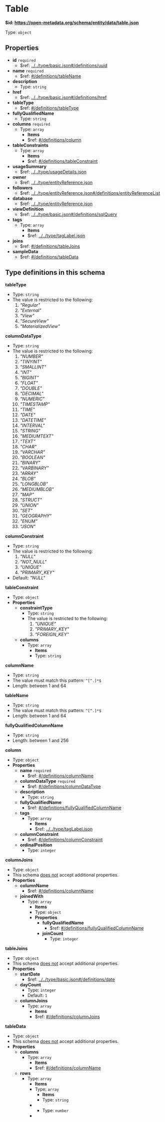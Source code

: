 # Table

<b id="httpsopen-metadata.orgschemaentitydatatable.json">&#36;id: https://open-metadata.org/schema/entity/data/table.json</b>

Type: `object`

## Properties
 - <b id="#https://open-metadata.org/schema/entity/data/table.json/properties/id">id</b> `required`
	 - &#36;ref: [../../type/basic.json#/definitions/uuid](#....typebasic.jsondefinitionsuuid)
 - <b id="#https://open-metadata.org/schema/entity/data/table.json/properties/name">name</b> `required`
	 - &#36;ref: [#/definitions/tableName](#/definitions/tableName)
 - <b id="#https://open-metadata.org/schema/entity/data/table.json/properties/description">description</b>
	 - Type: `string`
 - <b id="#https://open-metadata.org/schema/entity/data/table.json/properties/href">href</b>
	 - &#36;ref: [../../type/basic.json#/definitions/href](#....typebasic.jsondefinitionshref)
 - <b id="#https://open-metadata.org/schema/entity/data/table.json/properties/tableType">tableType</b>
	 - &#36;ref: [#/definitions/tableType](#/definitions/tableType)
 - <b id="#https://open-metadata.org/schema/entity/data/table.json/properties/fullyQualifiedName">fullyQualifiedName</b>
	 - Type: `string`
 - <b id="#https://open-metadata.org/schema/entity/data/table.json/properties/columns">columns</b> `required`
	 - Type: `array`
		 - **Items**
		 - &#36;ref: [#/definitions/column](#/definitions/column)
 - <b id="#https://open-metadata.org/schema/entity/data/table.json/properties/tableConstraints">tableConstraints</b>
	 - Type: `array`
		 - **Items**
		 - &#36;ref: [#/definitions/tableConstraint](#/definitions/tableConstraint)
 - <b id="#https://open-metadata.org/schema/entity/data/table.json/properties/usageSummary">usageSummary</b>
	 - &#36;ref: [../../type/usageDetails.json](#....typeusagedetails.json)
 - <b id="#https://open-metadata.org/schema/entity/data/table.json/properties/owner">owner</b>
	 - &#36;ref: [../../type/entityReference.json](#....typeentityreference.json)
 - <b id="#https://open-metadata.org/schema/entity/data/table.json/properties/followers">followers</b>
	 - &#36;ref: [../../type/entityReference.json#/definitions/entityReferenceList](#....typeentityreference.jsondefinitionsentityreferencelist)
 - <b id="#https://open-metadata.org/schema/entity/data/table.json/properties/database">database</b>
	 - &#36;ref: [../../type/entityReference.json](#....typeentityreference.json)
 - <b id="#https://open-metadata.org/schema/entity/data/table.json/properties/viewDefinition">viewDefinition</b>
	 - &#36;ref: [../../type/basic.json#/definitions/sqlQuery](#....typebasic.jsondefinitionssqlquery)
 - <b id="#https://open-metadata.org/schema/entity/data/table.json/properties/tags">tags</b>
	 - Type: `array`
		 - **Items**
		 - &#36;ref: [../../type/tagLabel.json](#....typetaglabel.json)
 - <b id="#https://open-metadata.org/schema/entity/data/table.json/properties/joins">joins</b>
	 - &#36;ref: [#/definitions/tableJoins](#/definitions/tableJoins)
 - <b id="#https://open-metadata.org/schema/entity/data/table.json/properties/sampleData">sampleData</b>
	 - &#36;ref: [#/definitions/tableData](#/definitions/tableData)


## Type definitions in this schema
**tableType**

 - Type: `string`
 - The value is restricted to the following: 
	 1. _"Regular"_
	 2. _"External"_
	 3. _"View"_
	 4. _"SecureView"_
	 5. _"MaterializedView"_


**columnDataType**

 - Type: `string`
 - The value is restricted to the following: 
	 1. _"NUMBER"_
	 2. _"TINYINT"_
	 3. _"SMALLINT"_
	 4. _"INT"_
	 5. _"BIGINT"_
	 6. _"FLOAT"_
	 7. _"DOUBLE"_
	 8. _"DECIMAL"_
	 9. _"NUMERIC"_
	 10. _"TIMESTAMP"_
	 11. _"TIME"_
	 12. _"DATE"_
	 13. _"DATETIME"_
	 14. _"INTERVAL"_
	 15. _"STRING"_
	 16. _"MEDIUMTEXT"_
	 17. _"TEXT"_
	 18. _"CHAR"_
	 19. _"VARCHAR"_
	 20. _"BOOLEAN"_
	 21. _"BINARY"_
	 22. _"VARBINARY"_
	 23. _"ARRAY"_
	 24. _"BLOB"_
	 25. _"LONGBLOB"_
	 26. _"MEDIUMBLOB"_
	 27. _"MAP"_
	 28. _"STRUCT"_
	 29. _"UNION"_
	 30. _"SET"_
	 31. _"GEOGRAPHY"_
	 32. _"ENUM"_
	 33. _"JSON"_


**columnConstraint**

 - Type: `string`
 - The value is restricted to the following: 
	 1. _"NULL"_
	 2. _"NOT_NULL"_
	 3. _"UNIQUE"_
	 4. _"PRIMARY_KEY"_
 - Default: _"NULL"_


**tableConstraint**

 - Type: `object`
 - **Properties**
	 - <b id="#https://open-metadata.org/schema/entity/data/table.json/definitions/tableConstraint/properties/constraintType">constraintType</b>
		 - Type: `string`
		 - The value is restricted to the following: 
			 1. _"UNIQUE"_
			 2. _"PRIMARY_KEY"_
			 3. _"FOREIGN_KEY"_
	 - <b id="#https://open-metadata.org/schema/entity/data/table.json/definitions/tableConstraint/properties/columns">columns</b>
		 - Type: `array`
			 - **Items**
			 - Type: `string`


**columnName**

 - Type: `string`
 - The value must match this pattern: `^[^.]*$`
 - Length: between 1 and 64


**tableName**

 - Type: `string`
 - The value must match this pattern: `^[^.]*$`
 - Length: between 1 and 64


**fullyQualifiedColumnName**

 - Type: `string`
 - Length: between 1 and 256


**column**

 - Type: `object`
 - **Properties**
	 - <b id="#https://open-metadata.org/schema/entity/data/table.json/definitions/column/properties/name">name</b> `required`
		 - &#36;ref: [#/definitions/columnName](#/definitions/columnName)
	 - <b id="#https://open-metadata.org/schema/entity/data/table.json/definitions/column/properties/columnDataType">columnDataType</b> `required`
		 - &#36;ref: [#/definitions/columnDataType](#/definitions/columnDataType)
	 - <b id="#https://open-metadata.org/schema/entity/data/table.json/definitions/column/properties/description">description</b>
		 - Type: `string`
	 - <b id="#https://open-metadata.org/schema/entity/data/table.json/definitions/column/properties/fullyQualifiedName">fullyQualifiedName</b>
		 - &#36;ref: [#/definitions/fullyQualifiedColumnName](#/definitions/fullyQualifiedColumnName)
	 - <b id="#https://open-metadata.org/schema/entity/data/table.json/definitions/column/properties/tags">tags</b>
		 - Type: `array`
			 - **Items**
			 - &#36;ref: [../../type/tagLabel.json](#....typetaglabel.json)
	 - <b id="#https://open-metadata.org/schema/entity/data/table.json/definitions/column/properties/columnConstraint">columnConstraint</b>
		 - &#36;ref: [#/definitions/columnConstraint](#/definitions/columnConstraint)
	 - <b id="#https://open-metadata.org/schema/entity/data/table.json/definitions/column/properties/ordinalPosition">ordinalPosition</b>
		 - Type: `integer`


**columnJoins**

 - Type: `object`
 - This schema <u>does not</u> accept additional properties.
 - **Properties**
	 - <b id="#https://open-metadata.org/schema/entity/data/table.json/definitions/columnJoins/properties/columnName">columnName</b>
		 - &#36;ref: [#/definitions/columnName](#/definitions/columnName)
	 - <b id="#https://open-metadata.org/schema/entity/data/table.json/definitions/columnJoins/properties/joinedWith">joinedWith</b>
		 - Type: `array`
			 - **Items**
			 - Type: `object`
			 - **Properties**
				 - <b id="#https://open-metadata.org/schema/entity/data/table.json/definitions/columnJoins/properties/joinedWith/items/properties/fullyQualifiedName">fullyQualifiedName</b>
					 - &#36;ref: [#/definitions/fullyQualifiedColumnName](#/definitions/fullyQualifiedColumnName)
				 - <b id="#https://open-metadata.org/schema/entity/data/table.json/definitions/columnJoins/properties/joinedWith/items/properties/joinCount">joinCount</b>
					 - Type: `integer`


**tableJoins**

 - Type: `object`
 - This schema <u>does not</u> accept additional properties.
 - **Properties**
	 - <b id="#https://open-metadata.org/schema/entity/data/table.json/definitions/tableJoins/properties/startDate">startDate</b>
		 - &#36;ref: [../../type/basic.json#/definitions/date](#....typebasic.jsondefinitionsdate)
	 - <b id="#https://open-metadata.org/schema/entity/data/table.json/definitions/tableJoins/properties/dayCount">dayCount</b>
		 - Type: `integer`
		 - Default: `1`
	 - <b id="#https://open-metadata.org/schema/entity/data/table.json/definitions/tableJoins/properties/columnJoins">columnJoins</b>
		 - Type: `array`
			 - **Items**
			 - &#36;ref: [#/definitions/columnJoins](#/definitions/columnJoins)


**tableData**

 - Type: `object`
 - This schema <u>does not</u> accept additional properties.
 - **Properties**
	 - <b id="#https://open-metadata.org/schema/entity/data/table.json/definitions/tableData/properties/columns">columns</b>
		 - Type: `array`
			 - **Items**
			 - &#36;ref: [#/definitions/columnName](#/definitions/columnName)
	 - <b id="#https://open-metadata.org/schema/entity/data/table.json/definitions/tableData/properties/rows">rows</b>
		 - Type: `array`
			 - **Items**
			 - Type: `array`
				 - **Items**
				 - Type: `string`
			 - 
				 - Type: `number`
			 - 


